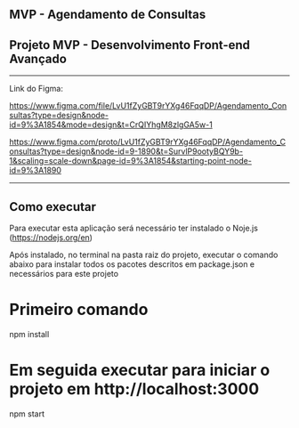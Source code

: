 ## MVP - Agendamento de Consultas
## Projeto MVP - Desenvolvimento Front-end Avançado 
-------------------------------------------

Link do Figma: 

https://www.figma.com/file/LvU1fZyGBT9rYXg46FqqDP/Agendamento_Consultas?type=design&node-id=9%3A1854&mode=design&t=CrQIYhgM8zlgGA5w-1

https://www.figma.com/proto/LvU1fZyGBT9rYXg46FqqDP/Agendamento_Consultas?type=design&node-id=9-1890&t=SurvlP9ootyBQY9b-1&scaling=scale-down&page-id=9%3A1854&starting-point-node-id=9%3A1890

-------------------------------------------
## Como executar 

Para executar esta aplicação será necessário ter instalado o Noje.js (https://nodejs.org/en)

Após instalado, no terminal na pasta raiz do projeto, executar o comando abaixo para instalar todos os pacotes descritos em package.json e necessários para este projeto


# Primeiro comando
npm install

# Em seguida executar para iniciar o projeto em http://localhost:3000
npm start
